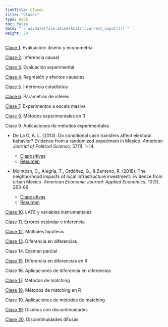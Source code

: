```yaml
---
linkTitle: Clases
title: "Clases"
type: book
toc: false
date: "`r as.Date(file.mtime(knitr::current_input()))`"
weight: 70
---
```


[Clase 1](https://eps-2021.netlify.app/clases/clase_1.html#1). Evaluación: diseño y econometría

[Clase 2](https://eps-2021.netlify.app/clases/clase_2.html#1). Inferencia causal

[Clase 3](https://eps-2021.netlify.app/clases/clase_3.html#1). Evaluación experimental

[Clase 4](https://eps-2021.netlify.app/clases/clase_4.html#1). Regresión y efectos causales

[Clase 5](https://eps-2021.netlify.app/clases/clase_5.html#1). Inferencia estadística

[Clase 6](https://eps-2021.netlify.app/clases/clase_6.html#1). Parámetros de interés

[Clase 7](https://eps-2021.netlify.app/clases/clase_7.html#1). Experimentos a escala masiva

[Clase 8](https://eps-2021.netlify.app/clases/clase_8.html#1). Métodos experimentales en R

Clase 9. Aplicaciones de métodos experimentales

  - De La O, A. L. (2013). Do conditional cash transfers affect electoral behavior? Evidence from a randomized experiment in Mexico. *American Journal of Political Science*, 57(1), 1-14.
    - [Diapositivas](/uploads/De_la_O_diapositvas.pdf)
    - [Resumen](/uploads/De_la_O_resumen.pdf)
    
  - McIntosh, C., Alegría, T., Ordóñez, G., & Zenteno, R. (2018). The neighborhood impacts of local infrastructure investment: Evidence from urban Mexico. *American Economic Journal: Applied Economics*, 10(3), 263-86.
    - [Diapositivas](/uploads/McIntosh_et_al_diapositivas.pdf)
    - [Resumen](/uploads/McIntosh_et_al_resumen.pdf)

[Clase 10](https://eps-2021.netlify.app/clases/clase_10.html#1). LATE y variables instrumentales

[Clase 11](https://eps-2021.netlify.app/clases/clase_11.html#1). Errores estándar e inferencia

[Clase 12](https://eps-2021.netlify.app/clases/clase_12.html#1). Múltiples hipótesis

[Clase 13](https://eps-2021.netlify.app/clases/clase_13.html#1). Diferencia en diferencias

Clase 14. Examen parcial

[Clase 15](https://eps-2021.netlify.app/clases/clase_15.html#1). Diferencia en diferencias en R

Clase 16. Aplicaciones de diferencia en diferencias

[Clase 17](https://eps-2021.netlify.app/clases/clase_17.html#1). Métodos de matching

[Clase 18](https://eps-2021.netlify.app/clases/clase_18.html#1). Métodos de matching en R

Clase 19. Aplicaciones de métodos de matching

[Clase 19](https://eps-2021.netlify.app/clases/clase_19.html#1). Diseños con discontinuidades

[Clase 20](https://eps-2021.netlify.app/clases/clase_20.html#1). Discontinuidades difusas